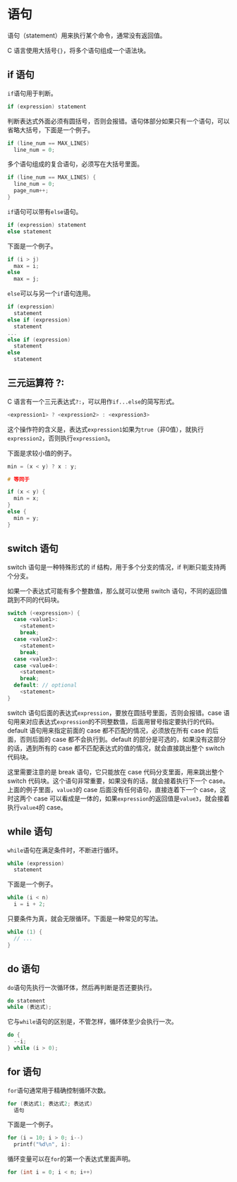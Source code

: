 # 语句

语句（statement）用来执行某个命令，通常没有返回值。

C 语言使用大括号`{}`，将多个语句组成一个语法块。

## if 语句

`if`语句用于判断。

```c
if (expression) statement
```

判断表达式外面必须有圆括号，否则会报错。语句体部分如果只有一个语句，可以省略大括号，下面是一个例子。

```c
if (line_num == MAX_LINES)
  line_num = 0;
```

多个语句组成的复合语句，必须写在大括号里面。

```c
if (line_num == MAX_LINES) {
  line_num = 0;
  page_num++;
}
```

`if`语句可以带有`else`语句。

```c
if (expression) statement
else statement
```

下面是一个例子。

```c
if (i > j)
  max = i;
else
  max = j;
```

`else`可以与另一个`if`语句连用。

```c
if (expression)
  statement
else if (expression)
  statement
...
else if (expression)
  statement
else
  statement
```

## 三元运算符 ?:

C 语言有一个三元表达式`?:`，可以用作`if...else`的简写形式。

```c
<expression1> ? <expression2> : <expression3>
```

这个操作符的含义是，表达式`expression1`如果为`true`（非0值），就执行`expression2`，否则执行`expression3`。


下面是求较小值的例子。

```c
min = (x < y) ? x : y;

# 等同于

if (x < y) {
  min = x;
}
else {
  min = y;
}
```

## switch 语句

switch 语句是一种特殊形式的 if 结构，用于多个分支的情况，if 判断只能支持两个分支。

如果一个表达式可能有多个整数值，那么就可以使用 switch 语句，不同的返回值跳到不同的代码块。

```c
switch (<expression>) {
  case <value1>:
    <statement>
    break;
  case <value2>:
    <statement>
    break;
  case <value3>:
  case <value4>:
    <statement>
    break;
  default: // optional
    <statement>
}
```

switch 语句后面的表达式`expression`，要放在圆括号里面，否则会报错。case 语句用来对应表达式`expression`的不同整数值，后面用冒号指定要执行的代码。default 语句用来指定前面的 case 都不匹配的情况，必须放在所有 case 的后面，否则后面的 case 都不会执行到。default 的部分是可选的，如果没有这部分的话，遇到所有的 case 都不匹配表达式的值的情况，就会直接跳出整个 switch 代码块。

这里需要注意的是 break 语句，它只能放在 case 代码分支里面，用来跳出整个 switch 代码块。这个语句非常重要，如果没有的话，就会接着执行下一个 case。上面的例子里面，`value3`的 case 后面没有任何语句，直接连着下一个 case，这时这两个 case 可以看成是一体的，如果`expression`的返回值是`value3`，就会接着执行`value4`的 case。

## while 语句

`while`语句在满足条件时，不断进行循环。

```c
while (expression)
  statement
```

下面是一个例子。

```c
while (i < n)
  i = i + 2;
```

只要条件为真，就会无限循环。下面是一种常见的写法。

```c
while (1) {
  // ...
}
```

## do 语句

`do`语句先执行一次循环体，然后再判断是否还要执行。

```c
do statement
while (表达式);
```

它与`while`语句的区别是，不管怎样，循环体至少会执行一次。

```c
do {
  --i;
} while (i > 0);
```

## for 语句

`for`语句通常用于精确控制循环次数。

```c
for (表达式1; 表达式2; 表达式)
  语句
```

下面是一个例子。

```c
for (i = 10; i > 0; i--)
  printf("%d\n", i):
```

循环变量可以在`for`的第一个表达式里面声明。

```c
for (int i = 0; i < n; i++)
```
